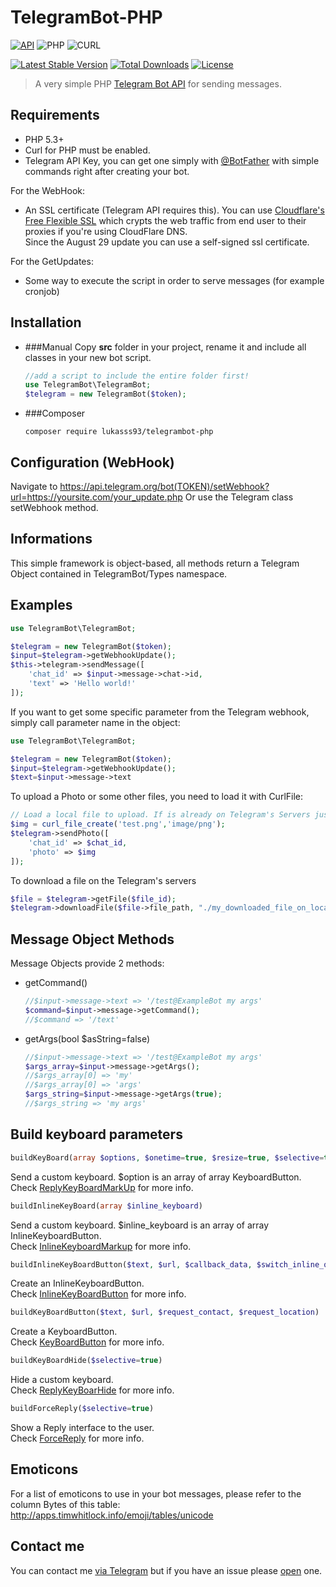 # TelegramBot-PHP

[![API](https://img.shields.io/badge/Telegram%20Bot%20API-December%204%2C%202016-36ade1.svg)](https://core.telegram.org/bots/api)
![PHP](https://img.shields.io/badge/php-%3E%3D5.3-8892bf.svg)
![CURL](https://img.shields.io/badge/cURL-required-green.svg)

[![Latest Stable Version](https://poser.pugx.org/lukasss93/telegrambot-php/v/stable)](https://packagist.org/packages/lukasss93/telegrambot-php)
[![Total Downloads](https://poser.pugx.org/lukasss93/telegrambot-php/downloads)](https://packagist.org/packages/lukasss93/telegrambot-php)
[![License](https://poser.pugx.org/lukasss93/telegrambot-php/license)](https://packagist.org/packages/lukasss93/telegrambot-php)

> A very simple PHP [Telegram Bot API](https://core.telegram.org/bots/api) for sending messages. 

Requirements
---------

* PHP 5.3+
* Curl for PHP must be enabled.
* Telegram API Key, you can get one simply with [@BotFather](https://core.telegram.org/bots#botfather) with simple commands right after creating your bot.

For the WebHook:
* An SSL certificate (Telegram API requires this). You can use [Cloudflare's Free Flexible SSL](https://www.cloudflare.com/ssl) which crypts the web traffic from end user to their proxies if you're using CloudFlare DNS.    
Since the August 29 update you can use a self-signed ssl certificate.

For the GetUpdates:
* Some way to execute the script in order to serve messages (for example cronjob)

Installation
---------

* ###Manual 
    Copy **src** folder in your project, rename it and include all classes in your new bot script.
    
    ```php
    //add a script to include the entire folder first!
    use TelegramBot\TelegramBot;
    $telegram = new TelegramBot($token);
    ```
    
* ###Composer

    `composer require lukasss93/telegrambot-php`

Configuration (WebHook)
---------

Navigate to 
https://api.telegram.org/bot(TOKEN)/setWebhook?url=https://yoursite.com/your_update.php
Or use the Telegram class setWebhook method.

Informations
---------

This simple framework is object-based, all methods return a Telegram Object contained in TelegramBot/Types namespace. 

Examples
---------

```php
use TelegramBot\TelegramBot;

$telegram = new TelegramBot($token);
$input=$telegram->getWebhookUpdate();
$this->telegram->sendMessage([
    'chat_id' => $input->message->chat->id,
    'text' => 'Hello world!'
]);
```

If you want to get some specific parameter from the Telegram webhook, simply call parameter name in the object:
```php
use TelegramBot\TelegramBot;

$telegram = new TelegramBot($token);
$input=$telegram->getWebhookUpdate();
$text=$input->message->text
```

To upload a Photo or some other files, you need to load it with CurlFile:
```php
// Load a local file to upload. If is already on Telegram's Servers just pass the resource id
$img = curl_file_create('test.png','image/png');
$telegram->sendPhoto([
    'chat_id' => $chat_id, 
    'photo' => $img
]);
```

To download a file on the Telegram's servers
```php
$file = $telegram->getFile($file_id);
$telegram->downloadFile($file->file_path, "./my_downloaded_file_on_local_server.png");
```

Message Object Methods
------------
Message Objects provide 2 methods:
* getCommand()

    ```php
    //$input->message->text => '/test@ExampleBot my args'
    $command=$input->message->getCommand();
    //$command => '/text'
    ```
* getArgs(bool $asString=false)

    ```php
    //$input->message->text => '/test@ExampleBot my args'
    $args_array=$input->message->getArgs();
    //$args_array[0] => 'my'
    //$args_array[0] => 'args'
    $args_string=$input->message->getArgs(true);
    //$args_string => 'my args'
    ```


Build keyboard parameters
------------
```php
buildKeyBoard(array $options, $onetime=true, $resize=true, $selective=true)
```
Send a custom keyboard. $option is an array of array KeyboardButton.  
Check [ReplyKeyBoardMarkUp](https://core.telegram.org/bots/api#replykeyboardmarkup) for more info.    

```php
buildInlineKeyBoard(array $inline_keyboard)
```
Send a custom keyboard. $inline_keyboard is an array of array InlineKeyboardButton.  
Check [InlineKeyboardMarkup](https://core.telegram.org/bots/api#inlinekeyboardmarkup) for more info.    

```php
buildInlineKeyBoardButton($text, $url, $callback_data, $switch_inline_query)
```
Create an InlineKeyboardButton.    
Check [InlineKeyBoardButton](https://core.telegram.org/bots/api#inlinekeyboardbutton) for more info.    

```php
buildKeyBoardButton($text, $url, $request_contact, $request_location)
```
Create a KeyboardButton.    
Check [KeyBoardButton](https://core.telegram.org/bots/api#keyboardbutton) for more info.    


```php
buildKeyBoardHide($selective=true)
```
Hide a custom keyboard.  
Check [ReplyKeyBoarHide](https://core.telegram.org/bots/api#replykeyboardhide) for more info.    

```php
buildForceReply($selective=true)
```
Show a Reply interface to the user.  
Check [ForceReply](https://core.telegram.org/bots/api#forcereply) for more info.

Emoticons
------------
For a list of emoticons to use in your bot messages, please refer to the column Bytes of this table:
http://apps.timwhitlock.info/emoji/tables/unicode

Contact me
------------
You can contact me [via Telegram](https://telegram.me/Lukasss93) but if you have an issue 
please [open](https://github.com/Lukasss93/telegrambot-php/issues) one.
